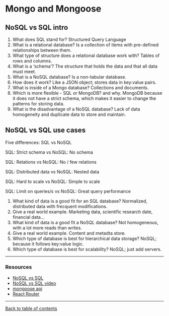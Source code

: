 # Mongo and Mongoose

## NoSQL vs SQL intro

1. What does SQL stand for?  Structured Query Language
2. What is a relational database?  Is a collection of items with pre-defined relationships between them.
3. What type of structure does a relational database work with?  Tables of rows and columns.
4. What is a ‘schema’?  The structure that holds the data and that all data must meet.
5. What is a NoSQL database?  Is a non-tabular database.
6. How does it work?  Like a JSON object; stores data in key:value pairs.
7. What is inside of a Mongo database?  Collections and documents.
8. Which is more flexible - SQL or MongoDB? and why.  MongoDB because it does not have a strict schema, which makes it easier to change the patterns for storing data.
9. What is the disadvantage of a NoSQL database?  Lack of data homogeneity and duplicate data to store and maintain.

## NoSQL vs SQL use cases

Five differences: SQL vs NoSQL

SQL: Strict schema  vs  NoSQL: No schema

SQL: Relations  vs  NoSQL: No / few relations

SQL: Distributed data  vs  NoSQL: Nested data

SQL: Hard to scale  vs  NoSQL: Simple to scale

SQL: Limit on queries/s  vs  NoSQL: Great query performance


1. What kind of data is a good fit for an SQL database?  Normalized, distributed data with frecquent modifications.
2. Give a real world example.  Marketing data, scientific research date, financial data...
3. What kind of data is a good fit a NoSQL database?  Not homogeneous, with a lot more reads than writes.
4. Give a real world example.  Content and metadta store.
5. Which type of database is best for hierarchical data storage?  NoSQL; because it follows key:value logic.
6. Which type of database is best for scalability?  NoSQL; just add servers.

--- 

### Resources

- [NoSQL vs SQL](https://www.thegeekstuff.com/2014/01/sql-vs-nosql-db/?utm_source=tuicool)
- [NoSQL vs SQL video](https://www.youtube.com/watch?v=ZS_kXvOeQ5Y)
- [mongoose api](https://mongoosejs.com/docs/api.html#Model)
- [React Router](https://reactrouter.com/web/api/BrowserRouter)

---

[Back to table of contents](../README.md)